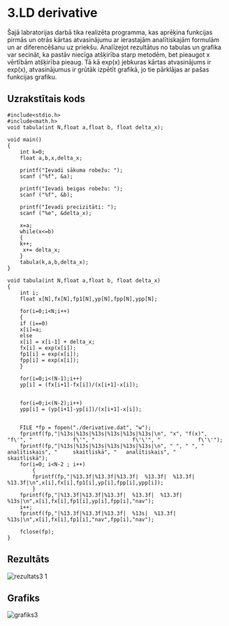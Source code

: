 # 3.LD derivative
Šajā labratorijas darbā tika realizēta programma, kas aprēķina funkcijas pirmās un otrās kārtas atvasinājumu ar ierastajām analītiskajām formulām un ar diferencēšanu uz priekšu. Analīzejot rezultātus no tabulas un grafika var secināt, ka pastāv niecīga atšķirība starp metodēm, bet pieaugot x vērtībām atšķirība pieaug. Tā kā exp(x) jebkuras kārtas atvasinājums ir exp(x), atvasinājumus ir grūtāk izpētīt grafikā, jo tie pārklājas ar pašas funkcijas grafiku.
## Uzrakstītais kods
```
#include<stdio.h>
#include<math.h>
void tabula(int N,float a,float b, float delta_x);

void main()
{
    int k=0;
    float a,b,x,delta_x;

    printf("Ievadi sākuma robežu: ");
    scanf ("%f", &a);

    printf("Ievadi beigas robežu: ");
    scanf ("%f", &b);

    printf("Ievadi precizitāti: ");
    scanf ("%e", &delta_x);

    x=a;
    while(x<=b)
    {
    k++;
     x+= delta_x;
    }
    tabula(k,a,b,delta_x);
}

void tabula(int N,float a,float b, float delta_x)
{
    int i;
    float x[N],fx[N],fp1[N],yp[N],fpp[N],ypp[N];
 
    for(i=0;i<N;i++)
    {
    if (i==0)
    x[i]=a;
    else
    x[i] = x[i-1] + delta_x;
    fx[i] = exp(x[i]);
    fp1[i] = exp(x[i]);
    fpp[i] = exp(x[i]);
    }

    for(i=0;i<(N-1);i++)
    yp[i] = (fx[i+1]-fx[i])/(x[i+1]-x[i]);


    for(i=0;i<(N-2);i++)
    ypp[i] = (yp[i+1]-yp[i])/(x[i+1]-x[i]);
    

    FILE *fp = fopen("./derivative.dat", "w");
    fprintf(fp,"|%13s|%13s|%13s|%13s|%13s|%13s|\n", "x", "f(x)", "f\'", "             f\'", "            f\'\'", "            f\'\'");
    fprintf(fp,"|%13s|%13s|%13s|%13s|%13s|%13s|\n", " ", " ", " analītiskais", "     skaitliskā", "   analītiskais", "     skaitliskā");
    for(i=0; i<N-2 ; i++)
        {
        fprintf(fp,"|%13.3f|%13.3f|%13.3f|  %13.3f|  %13.3f|  %13.3f|\n",x[i],fx[i],fp1[i],yp[i],fpp[i],ypp[i]);
        }   
    fprintf(fp,"|%13.3f|%13.3f|%13.3f|  %13.3f|  %13.3f|  %13s|\n",x[i],fx[i],fp1[i],yp[i],fpp[i],"nav");
    i++;
    fprintf(fp,"|%13.3f|%13.3f|%13.3f|  %13s|  %13.3f|  %13s|\n",x[i],fx[i],fp1[i],"nav",fpp[i],"nav");
    
    fclose(fp);
}
```
## Rezultāts
![rezultats3 1](https://user-images.githubusercontent.com/90239365/149642871-ad2b7189-039c-4fb3-80bc-9e9d0c0d9e22.png)
## Grafiks
![grafiks3](https://user-images.githubusercontent.com/90239365/149642882-b9622bab-c476-42e7-ae66-dcee8491722a.png)
